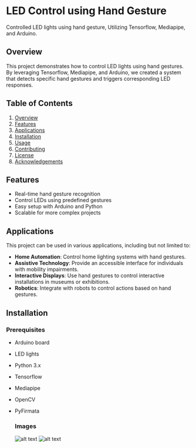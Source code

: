 # LED Control using Hand Gesture

Controlled LED lights using hand gesture, Utilizing Tensorflow, Mediapipe, and Arduino.

## Overview

This project demonstrates how to control LED lights using hand gestures. By leveraging Tensorflow, Mediapipe, and Arduino, we created a system that detects specific hand gestures and triggers corresponding LED responses.

## Table of Contents

1. [Overview](#overview)
2. [Features](#features)
3. [Applications](#applications)
4. [Installation](#installation)
5. [Usage](#usage)
6. [Contributing](#contributing)
7. [License](#license)
8. [Acknowledgements](#acknowledgements)

## Features

- Real-time hand gesture recognition
- Control LEDs using predefined gestures
- Easy setup with Arduino and Python
- Scalable for more complex projects

## Applications

This project can be used in various applications, including but not limited to:

- **Home Automation**: Control home lighting systems with hand gestures.
- **Assistive Technology**: Provide an accessible interface for individuals with mobility impairments.
- **Interactive Displays**: Use hand gestures to control interactive installations in museums or exhibitions.
- **Robotics**: Integrate with robots to control actions based on hand gestures.

## Installation

### Prerequisites

- Arduino board
- LED lights
- Python 3.x
- Tensorflow
- Mediapipe
- OpenCV
- PyFirmata

  ### Images
  ![alt text](LedOn)
  ![alt text](LedOff)
